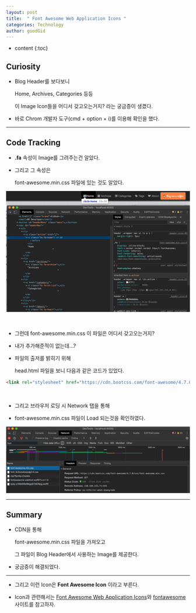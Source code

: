```yaml
---
layout: post
title:  " Font Awesome Web Application Icons "
categories: Technology
author: goodGid
---
```

* content
{:toc}

## Curiosity

* Blog Header를 보다보니

  Home, Archives, Categories 등등

  이 Image Icon들을 어디서 갖고오는거지? 라는 궁금증이 생겼다.

* 바로 Chrom 개발자 도구(cmd + option + i)를 이용해 확인을 했다.




---

## Code Tracking

* **.fa** 속성이 Image를 그려주는건 알았다.

* 그리고 그 속성은

  font-awesome.min.css 파일에 있는 것도 알았다.

![](/assets/img/posts/Font-Awesome-Web-Application-Icons_1.png)

<br>

* 그런데 font-awesome.min.css 이 파일은 어디서 갖고오는거지?

* 내가 추가해준적이 없는데...?

* 파일의 출저를 밝히기 위해 

  head.html 파일을 보니 다음과 같은 코드가 있었다.

``` html
<link rel="stylesheet" href="https://cdn.bootcss.com/font-awesome/4.7.0/css/font-awesome.min.css">
```

<br>

* 그리고 브라우저 로딩 시 Network 탭을 통해

* font-awesome.min.css 파일이 Load 되는것을 확인하였다.

![](/assets/img/posts/Font-Awesome-Web-Application-Icons_2.png)



---

## Summary

* CDN을 통해 

  font-awesome.min.css 파일을 가져오고

  그 파일이 Blog Header에서 사용하는 Image를 제공한다.

* 궁금증이 해결되었다.

---

* 그리고 이런 Icon은 **Font Awesome Icon** 이라고 부른다.

* Icon과 관련해서는 [Font Awesome Web Application Icons](https://www.w3schools.com/icons/fontawesome_icons_webapp.asp)와 [fontawesome](https://fontawesome.com/) 사이트를 참고하자.
